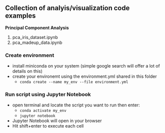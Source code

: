 ## Collection of analyis/visualization code examples 

**Principal Component Analysis**
1. pca_iris_dataset.ipynb
2. pca_madeup_data.ipynb

### Create environment

- install miniconda on your system (simple google search will offer a lot of details on this)
- create your environemt using the environment.yml shared in this folder 
    - `conda create --name my_env --file environment.yml`

### Run script using Jupyter Notebook
- open terminal and locate the script you want to run then enter: 
    - `conda activate my_env` 
    - `jupyter notebook`  
- Jupyter Notebook will open in your browser 
- Hit shift+enter to execute each cell